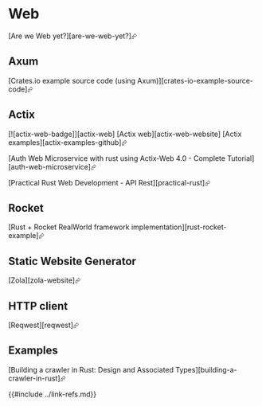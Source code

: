 # Web

[Are we Web yet?][are-we-web-yet?]⮳

## Axum

[Crates.io example source code (using Axum)][crates-io-example-source-code]⮳

## Actix

[![actix-web-badge]][actix-web] [Actix web][actix-web-website] [Actix examples][actix-examples-github]⮳

[Auth Web Microservice with rust using Actix-Web 4.0 - Complete Tutorial][auth-web-microservice]⮳

[Practical Rust Web Development - API Rest][practical-rust]⮳

## Rocket

[Rust + Rocket RealWorld framework implementation][rust-rocket-example]⮳

## Static Website Generator

[Zola][zola-website]⮳

## HTTP client

[Reqwest][reqwest]⮳

## Examples

[Building a crawler in Rust: Design and Associated Types][building-a-crawler-in-rust]⮳

{{#include ../link-refs.md}}
